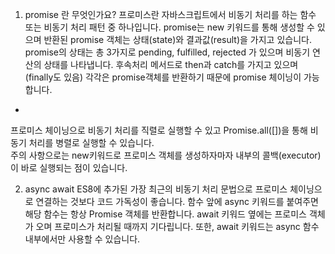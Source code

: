 1. promise 란 무엇인가요?
프로미스란 자바스크립트에서 비동기 처리를 하는 함수 또는 비동기 처리 패턴 중 하나입니다. 
promise는 new 키워드를 통해 생성할 수 있으며 반환된 promise 객체는 상태(state)와 결과값(result)을 가지고 있습니다.
promise의 상태는 총 3가지로 pending, fulfilled, rejected 가 있으며 비동기 연산의 상태를 나타냅니다. 
후속처리 메서드로 then과 catch를 가지고 있으며(finally도 있음) 각각은 promise객체를 반환하기 때문에 promise 체이닝이 가능합니다. 

+
프로미스 체이닝으로 비동기 처리를 직렬로 실행할 수 있고 Promise.all([])을 통해 비동기 처리를 병렬로 실행할 수 있습니다.  
주의 사항으로는 new키워드로 프로미스 객체를 생성하자마자 내부의 콜백(executor)이 바로 실행되는 점이 있습니다. 

2. async await 
ES8에 추가된 가장 최근의 비동기 처리 문법으로 프로미스 체이닝으로 연결하는 것보다 코드 가독성이 좋습니다. 
함수 앞에 async 키워드를 붙여주면 해당 함수는 항상 Promise 객체를 반환합니다.
await 키워드 옆에는 프로미스 객체가 오며 프로미스가 처리될 때까지 기다립니다. 
또한, await 키워드는 async 함수 내부에서만 사용할 수 있습니다. 
